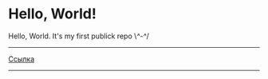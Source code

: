 # Hello, World!

Hello, World. It's my first publick repo \\_^-^_/

---

[Ссылка](https://youtu.be/dQw4w9WgXcQ?si=pZWs-KGN_8dH9_Nx/ 'Всплывающая подсказка к ссылке')

---
